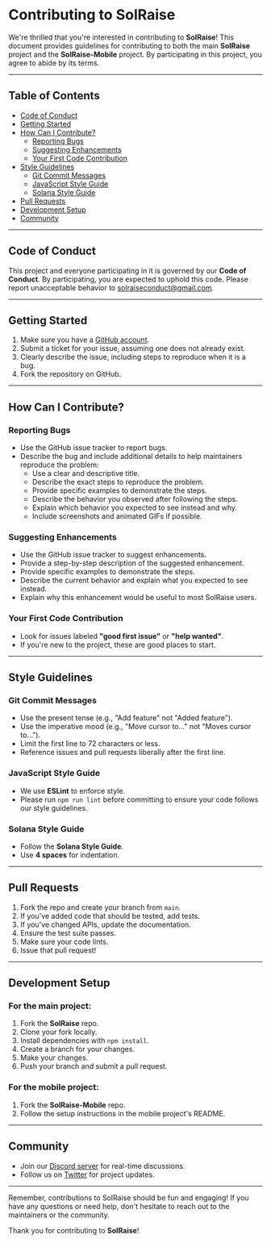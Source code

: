 # Contributing to SolRaise

We're thrilled that you're interested in contributing to **SolRaise**! This document provides guidelines for contributing to both the main **SolRaise** project and the **SolRaise-Mobile** project. By participating in this project, you agree to abide by its terms.

---

## Table of Contents
- [Code of Conduct](#code-of-conduct)
- [Getting Started](#getting-started)
- [How Can I Contribute?](#how-can-i-contribute)
  - [Reporting Bugs](#reporting-bugs)
  - [Suggesting Enhancements](#suggesting-enhancements)
  - [Your First Code Contribution](#your-first-code-contribution)
- [Style Guidelines](#style-guidelines)
  - [Git Commit Messages](#git-commit-messages)
  - [JavaScript Style Guide](#javascript-style-guide)
  - [Solana Style Guide](#solana-style-guide)
- [Pull Requests](#pull-requests)
- [Development Setup](#development-setup)
- [Community](#community)

---

## Code of Conduct

This project and everyone participating in it is governed by our **Code of Conduct**. By participating, you are expected to uphold this code. Please report unacceptable behavior to [solraiseconduct@gmail.com](mailto:solraiseconduct@gmail.com).

---

## Getting Started

1. Make sure you have a [GitHub account](https://github.com/).
2. Submit a ticket for your issue, assuming one does not already exist.
3. Clearly describe the issue, including steps to reproduce when it is a bug.
4. Fork the repository on GitHub.

---

## How Can I Contribute?

### Reporting Bugs

- Use the GitHub issue tracker to report bugs.
- Describe the bug and include additional details to help maintainers reproduce the problem:
  - Use a clear and descriptive title.
  - Describe the exact steps to reproduce the problem.
  - Provide specific examples to demonstrate the steps.
  - Describe the behavior you observed after following the steps.
  - Explain which behavior you expected to see instead and why.
  - Include screenshots and animated GIFs if possible.

### Suggesting Enhancements

- Use the GitHub issue tracker to suggest enhancements.
- Provide a step-by-step description of the suggested enhancement.
- Provide specific examples to demonstrate the steps.
- Describe the current behavior and explain what you expected to see instead.
- Explain why this enhancement would be useful to most SolRaise users.

### Your First Code Contribution

- Look for issues labeled **"good first issue"** or **"help wanted"**.
- If you're new to the project, these are good places to start.

---

## Style Guidelines

### Git Commit Messages

- Use the present tense (e.g., "Add feature" not "Added feature").
- Use the imperative mood (e.g., "Move cursor to..." not "Moves cursor to...").
- Limit the first line to 72 characters or less.
- Reference issues and pull requests liberally after the first line.

### JavaScript Style Guide

- We use **ESLint** to enforce style.
- Please run `npm run lint` before committing to ensure your code follows our style guidelines.

### Solana Style Guide

- Follow the **Solana Style Guide**.
- Use **4 spaces** for indentation.

---

## Pull Requests

1. Fork the repo and create your branch from `main`.
2. If you've added code that should be tested, add tests.
3. If you've changed APIs, update the documentation.
4. Ensure the test suite passes.
5. Make sure your code lints.
6. Issue that pull request!

---

## Development Setup

### For the main project:

1. Fork the **SolRaise** repo.
2. Clone your fork locally.
3. Install dependencies with `npm install`.
4. Create a branch for your changes.
5. Make your changes.
6. Push your branch and submit a pull request.

### For the mobile project:

1. Fork the **SolRaise-Mobile** repo.
2. Follow the setup instructions in the mobile project's README.

---

## Community

- Join our [Discord server](#) for real-time discussions.
- Follow us on [Twitter](#) for project updates.

---

Remember, contributions to SolRaise should be fun and engaging! If you have any questions or need help, don't hesitate to reach out to the maintainers or the community.

Thank you for contributing to **SolRaise**!
